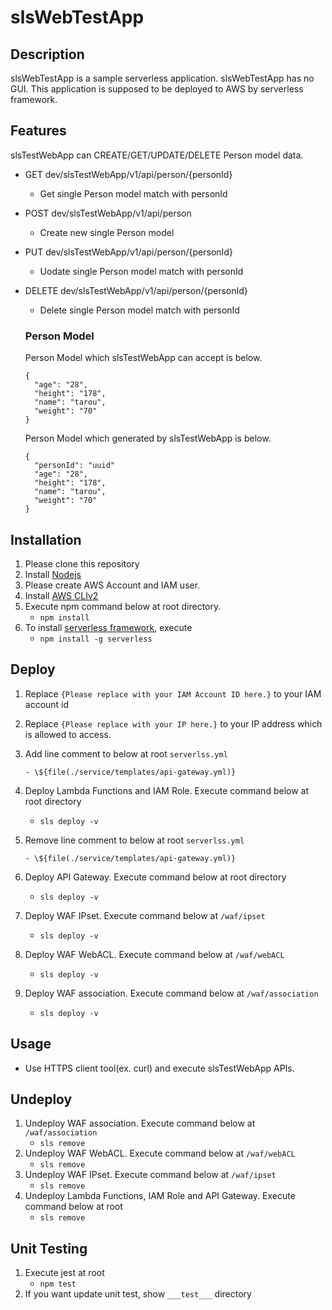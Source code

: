 # slsWebTestApp

## Description

slsWebTestApp is a sample serverless application. slsWebTestApp has no GUI.
This application is supposed to be deployed to AWS by serverless framework.

## Features

slsTestWebApp can CREATE/GET/UPDATE/DELETE Person model data.

-   GET dev/slsTestWebApp/v1/api/person/{personId}
    -   Get single Person model match with personId
-   POST dev/slsTestWebApp/v1/api/person
    -   Create new single Person model
-   PUT dev/slsTestWebApp/v1/api/person/{personId}
    -   Uodate single Person model match with personId
-   DELETE dev/slsTestWebApp/v1/api/person/{personId}

    -   Delete single Person model match with personId

    ### Person Model

    Person Model which slsTestWebApp can accept is below.

    ```
    {
      "age": "28",
      "height": "178",
      "name": "tarou",
      "weight": "70"
    }
    ```

    Person Model which generated by slsTestWebApp is below.

    ```
    {
      "personId": "uuid"
      "age": "28",
      "height": "178",
      "name": "tarou",
      "weight": "70"
    }
    ```

## Installation

1. Please clone this repository
2. Install [Nodejs](https://nodejs.org/)
3. Please create AWS Account and IAM user.
4. Install [AWS CLIv2](https://aws.amazon.com/cli/)
5. Execute npm command below at root directory.
    - `npm install`
6. To install [serverless framework](https://www.serverless.com/), execute
    - `npm install -g serverless`

## Deploy

1. Replace `{Please replace with your IAM Account ID here.}` to your IAM account id
2. Replace `{Please replace with your IP here.}` to your IP address which is allowed to access.
3. Add line comment to below at root `serverlss.yml`

    `- \${file(./service/templates/api-gateway.yml)}`

4. Deploy Lambda Functions and IAM Role. Execute command below at root directory
    - `sls deploy -v`
5. Remove line comment to below at root `serverlss.yml`

    `- \${file(./service/templates/api-gateway.yml)}`

6. Deploy API Gateway. Execute command below at root directory
    - `sls deploy -v`
7. Deploy WAF IPset. Execute command below at `/waf/ipset`
    - `sls deploy -v`
8. Deploy WAF WebACL. Execute command below at `/waf/webACL`
    - `sls deploy -v`
9. Deploy WAF association. Execute command below at `/waf/association`
    - `sls deploy -v`

## Usage

-   Use HTTPS client tool(ex. curl) and execute slsTestWebApp APIs.

## Undeploy

1. Undeploy WAF association. Execute command below at `/waf/association`
    - `sls remove`
2. Undeploy WAF WebACL. Execute command below at `/waf/webACL`
    - `sls remove`
3. Undeploy WAF IPset. Execute command below at `/waf/ipset`
    - `sls remove`
4. Undeploy Lambda Functions, IAM Role and API Gateway. Execute command below at root
    - `sls remove`

## Unit Testing

1. Execute jest at root
    - `npm test`
2. If you want update unit test, show `___test___` directory
